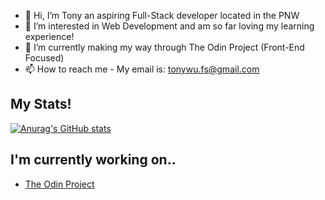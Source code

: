 - 👋 Hi, I’m Tony an aspiring Full-Stack developer located in the PNW
- 👀 I’m interested in Web Development and am so far loving my learning experience!
- 🌱 I’m currently making my way through The Odin Project (Front-End Focused)
- 📫 How to reach me - My email is: tonywu.fs@gmail.com

<h2>My Stats!</h2>

[![Anurag's GitHub stats](https://github-readme-stats.vercel.app/api?username=Tanukana&show_icons=true&theme=tokyonight)](https://github.com/anuraghazra/github-readme-stats)

<h2>I'm currently working on..</h2>
<ul>
  <li><a href="https://www.theodinproject.com/">The Odin Project</a></li>
  </ul>
<!---
Tanukana/Tanukana is a ✨ special ✨ repository because its `README.md` (this file) appears on your GitHub profile.
You can click the Preview link to take a look at your changes.
--->
